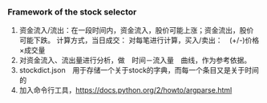 ### Framework of the stock selector
1. 资金流入/流出：在一段时间内，资金流入，股价可能上涨；资金流出，股价可能下跌。
计算方式，当日成交： 对每笔进行计算，买入/卖出：　(+/-)价格×成交量
2. 对资金流入、流出量进行分析，做　时间－流入量　曲线，作为参考依据。
3. stockdict.json　用于存储一个关于stock的字典，而每一个条目又是关于时间的
4. 加入命令行工具，https://docs.python.org/2/howto/argparse.html
